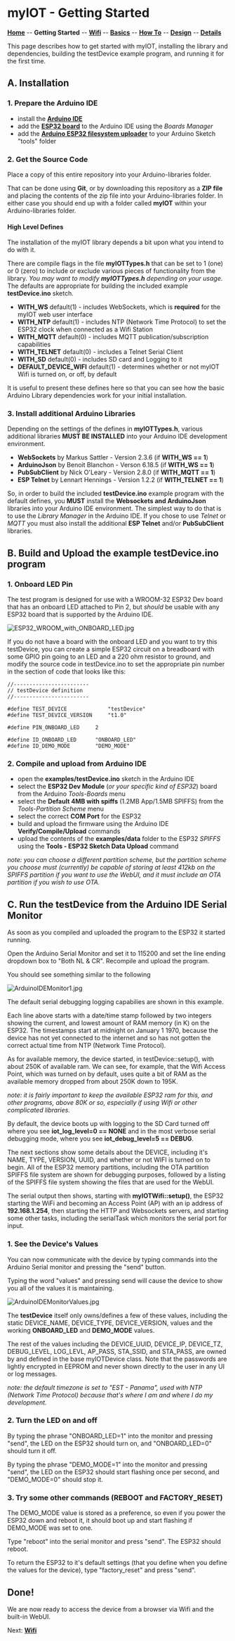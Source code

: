 # myIOT - Getting Started

**[Home](readme.md)** --
**Getting Started** --
**[Wifi](wifi.md)** --
**[Basics](basics.md)** --
**[How To](how_to.md)** --
**[Design](design.md)** --
**[Details](details.md)**

This page describes how to get started with myIOT, installing the
library and dependencies, building the testDevice example program,
and running it for the first time.

## A. Installation

### 1. Prepare the Arduino IDE

- install the [**Arduino IDE**](https://www.arduino.cc/en/software)
- add the [**ESP32 board**](https://docs.espressif.com/projects/arduino-esp32/en/latest/installing.html)
to the Arduino IDE using the *Boards Manager*
- add the [**Arduino ESP32 filesystem uploader**](https://github.com/me-no-dev/arduino-esp32fs-plugin)
to your Arduino Sketch "tools" folder

### 2. Get the Source Code

Place a copy of this entire repository into your Arduino-libraries folder.

That can be done using **Git**, or by downloading this repository as a **ZIP file** and placing the
contents of the zip file into your Arduino-libraries folder.  In either case you should end up
with a folder called **myIOT** within your Arduino-libraries folder.


#### High Level Defines

The installation of the myIOT library depends a bit upon what you intend to do with it.

There are compile flags in the file **myIOTTypes.h** that can be set to 1 (one) or 0 (zero) to include
or exclude various pieces of functionality from the library.   *You may want to modify **myIOTTypes.h**
depending on your usage.*   The defaults are appropriate for building the included example **testDevice.ino**
sketch.

- **WITH_WS** default(1) - includes WebSockets, which is **required** for the myIOT web user interface
- **WITH_NTP** default(1) - includes NTP (Network Time Protocol) to set the ESP32 clock when connected as a Wifi Station
- **WITH_MQTT** default(0) - includes MQTT publication/subscription capabilities
- **WITH_TELNET** default(0) - includes a Telnet Serial Client
- **WITH_SD** default(0) - includes SD card and Logging to it
- **DEFAULT_DEVICE_WIFI** default(1) - determines whether or not myIOT Wifi is turned on, or off, by default

It is useful to present these defines here so that you can see how the basic Arduino Library dependencies work
for your initial installation.

### 3. Install additional Arduino Libraries

Depending on the settings of the defines in **myIOTTypes.h**, various additional libraries **MUST BE INSTALLED**
into your Arduino IDE development environment.

- **WebSockets** by Markus Sattler - Version 2.3.6 (if **WITH_WS == 1**)
- **ArduinoJson** by Benoit Blanchon - Verson 6.18.5 (if **WITH_WS == 1**)
- **PubSubClient** by Nick O'Leary - Version 2.8.0 (if **WITH_MQTT == 1**)
- **ESP Telnet** by Lennart Hennings - Version 1.2.2 (if **WITH_TELNET == 1**)

So, in order to build the included **testDevice.ino** example program with the default defines,
you **MUST** install the **Websockets and ArduinoJson** libraries into your Arduino IDE environment.
The simplest way to do that is to use the *Library Manager* in the Arduino IDE.
If you chose to use *Telnet* or *MQTT* you must also install the additional
**ESP Telnet** and/or **PubSubClient** libraries.


## B. Build and Upload the example **testDevice.ino** program

### 1. Onboard LED Pin

The test program is designed for use with a WROOM-32 ESP32 Dev board that has an onboard LED
attached to Pin 2, but *should* be usable with any ESP32 board that is supported by the Arduino IDE.

![ESP32_WROOM_with_ONBOARD_LED.jpg](images/ESP32_WROOM_with_ONBOARD_LED.jpg)

If you do not have a board with the onboard LED and you want to try this testDevice,
you can create a simple ESP32 circuit on a breadboard with some GPIO pin going to an
LED and a 220 ohm resistor to ground, and modify the source code in testDevice.ino
to set the appropriate pin number in the section of code that looks like this:

```
//------------------------
// testDevice definition
//------------------------

#define TEST_DEVICE             "testDevice"
#define TEST_DEVICE_VERSION     "t1.0"

#define PIN_ONBOARD_LED     2

#define ID_ONBOARD_LED      "ONBOARD_LED"
#define ID_DEMO_MODE        "DEMO_MODE"

```


### 2. Compile and upload from Arduino IDE

- open the **examples/testDevice.ino** sketch in the Arduino IDE
- select the **ESP32 Dev Module** (*or your specific kind of ESP32*) board from the Arduino *Tools-Boards* menu
- select the **Default 4MB with spiffs** (1.2MB App/1.5MB SPIFFS) from the *Tools-Partition Scheme* menu
- select the correct **COM Port** for the ESP32
- build and upload the firmware using the Arduino IDE **Verify/Compile/Upload** commands
- upload the contents of the **examples/data** folder to the ESP32 *SPIFFS* using the **Tools - ESP32 Sketch Data Upload** command

*note: you can choose a different partition scheme, but the partition scheme
you choose must (currently) be capable of storing at least 412kb on the SPIFFS
partition if you want to use the WebUI, and it must include an
OTA partition if you wish to use OTA.*


## C. Run the testDevice from the Arduino IDE Serial Monitor

As soon as you compiled and uploaded the program to the ESP32 it started running.

Open the Arduino Serial Monitor and set it to 115200 and set the line ending dropdown
box to "Both NL & CR".  Recompile and upload the program.

You should see something similar to the following

![ArduinoIDEMonitor1.jpg](images/ArduinoIDEMonitor1.jpg)

The default serial debugging logging capabilies are shown in this example.

Each line above starts with a date/time stamp followed by two integers
showing the current, and lowest amount of RAM memory (in K) on the ESP32.
The timestamps start at midnight on January 1 1970, because the device
has not yet connected to the internet and so has not gotten the correct
actual time from NTP (Network Time Protocol).

As for available memory, the device started, in testDevice::setup(),
with about 250K of available ram. We can see, for example, that the Wifi
Access Point, which was turned on by default, uses quite a bit of RAM as the
available memory dropped from about 250K down to 195K.

*note: it is fairly important to keep the available ESP32 ram for this,
and other programs, above 80K or so, especially if using Wifi or other
complicated libraries.*

By default, the device boots up with logging to the SD Card turned off
where you see **iot_log_level=0 == NONE** and in the most verbose serial debugging mode,
where you see **iot_debug_level=5 == DEBUG**.

The next sections show some details about the DEVICE, including it's NAME,
TYPE, VERSION, UUID, and whether or not WIFI is turned on to begin.  All
of the ESP32 memory partitions, including the OTA partition SPIFFS file system
are shown for debugging purposes, followed by a listing of the SPIFFS file system
showing the files that are used for the WebUI.

The serial output then shows, starting with **myIOTWifi::setup()**, the ESP32
starting the WiFi and becoming an Access Point (AP) with an ip address of **192.168.1.254**,
then starting the HTTP and Websockets servers, and starting some other tasks, including
the serialTask which monitors the serial port for input.


### 1. See the Device's Values

You can now communicate with the device by typing commands into the Arduino Serial
monitor and pressing the "send" button.

Typing the word "values" and pressing send will cause the device to show you
all of the values it is maintaining.

![ArduinoIDEMonitorValues.jpg](images/ArduinoIDEMonitorValues.jpg)

The **testDevice** itself only owns/defines a few of these values,
including the static DEVICE_NAME, DEVICE_TYPE, DEVICE_VERSION, values
and the working **ONBOARD_LED** and **DEMO_MODE** values.

The rest of the values including the DEVICE_UUID, DEVICE_IP, DEVICE_TZ,
DEBUG_LEVEL, LOG_LEVL, AP_PASS, STA_SSID, and STA_PASS, are owned by
and defined in the base myIOTDevice class.  Note that the passwords
are lightly encrypted in EEPROM and never shown directly to the user
in any UI or log messages.

*note: the default timezone is set to "EST - Panama", used with NTP
(Network Time Protocol) because that's where I am and where I do my development.*

### 2. Turn the LED on and off

By typing the phrase "ONBOARD_LED=1" into the monitor and pressing "send",
the LED on the ESP32 should turn on, and "ONBOARD_LED=0" should turn it off.

By typing the phrase "DEMO_MODE=1" into the monitor and pressing "send",
the LED on the ESP32 should start flashing once per second, and
"DEMO_MODE=0" should stop it.


### 3. Try some other commands (REBOOT and FACTORY_RESET)

The DEMO_MODE value is stored as a preference, so even if you power
the ESP32 down and reboot it, it should boot up and start flashing
if DEMO_MODE was set to one.


Type "reboot" into the serial monitor and press "send".  The ESP32
should reboot.

To return the ESP32 to it's default settings (that you define when you
define the values for the device), type "factory_reset" and press "send".


## Done!

We are now ready to access the device from a browser via Wifi and the
built-in WebUI.


Next: **[Wifi](wifi.md)**
